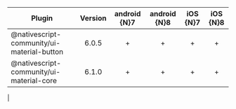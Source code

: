 | Plugin | Version | android {N}7  | android {N}8 | iOS {N}7 | iOS {N}8 |
| --- | :---: | :---: | :---: | :---: | :---: |
@nativescript-community/ui-material-button |  6.0.5 |  + |  + | + |  +
@nativescript-community/ui-material-core |  6.1.0 |  + |  + | + |  +
 |
